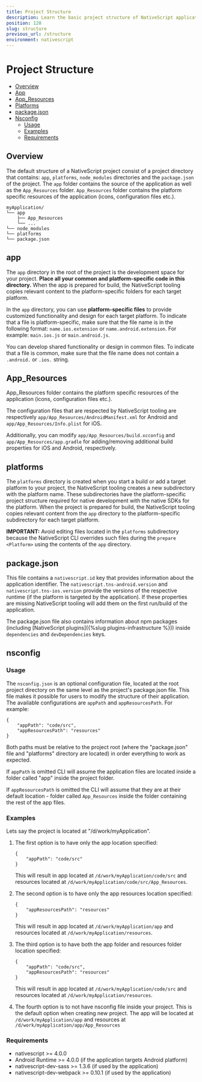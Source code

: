 ```yaml
---
title: Project Structure
description: Learn the basic project structure of NativeScript application.
position: 120
slug: structure
previous_url: /structure
environment: nativescript
---
```


# Project Structure

* [Overview](#overview)
* [App](#app)
* [App_Resources](#app_resources)
* [Platforms](#platforms)
* [package.json](#packagejson)
* [Nsconfig](#nsconfig)
    * [Usage](#usage)
    * [Examples](#examples)
    * [Requirements](#requirements)

## Overview

The default structure of a NativeScript project consist of a project directory that contains: `app`, `platforms`, `node_modules` directories and the `package.json` of the project. The `app` folder contains the source of the application as well as the `App_Resources` folder. `App_Resources` folder contains the platform specific resources of the application (icons, configuration files etc.).
```
myApplication/
└── app
    ├── App_Resources
    └── ...
└── node_modules
└── platforms
└── package.json
```

## app

The `app` directory in the root of the project is the development space for your project. **Place all your common and platform-specific code in this directory.** When the app is prepared for build, the NativeScript tooling copies relevant content to the platform-specific folders for each target platform.

In the `app` directory, you can use **platform-specific files** to provide customized functionality and design for each target platform. To indicate that a file is platform-specific, make sure that the file name is in the following format: `name.ios.extension` or `name.android.extension`. For example: `main.ios.js` or `main.android.js`.

You can develop shared functionality or design in common files. To indicate that a file is common, make sure that the file name does not contain a `.android.` or `.ios.` string.

## App_Resources

App_Resources folder contains the platform specific resources of the application (icons, configuration files etc.).

The configuration files that are respected by NativeScript tooling are respectively `app/App_Resources/AndroidManifest.xml` for Android and `app/App_Resources/Info.plist` for iOS.

Additionally, you can modify `app/App_Resources/build.xcconfig` and `app/App_Resources/app.gradle` for adding/removing additional build properties for iOS and Android, respectively.

## platforms

The `platforms` directory is created when you start a build or add a target platform to your project, the NativeScript tooling creates a new subdirectory with the platform name. These subdirectories have the platform-specific project structure required for native development with the native SDKs for the platform. When the project is prepared for build, the NativeScript tooling copies relevant content from the `app` directory to the platform-specific subdirectory for each target platform.

**IMPORTANT:** Avoid editing files located in the `platforms` subdirectory because the NativeScript CLI overrides such files during the `prepare <Platform>` using the contents of the `app` directory.

## package.json

This file contains a `nativescript.id` key that provides information about the application identifier. The `nativescript.tns-android.version` and `nativescript.tns-ios.version` provide the versions of the respective runtime (if the platform is targeted by the application). If these properties are missing NativeScript tooling will add them on the first run/build of the application.

The package.json file also contains information about npm packages (including [NativeScript plugins]({%slug plugins-infrastructure %})) inside `dependencies` and `devDependencies` keys.

## nsconfig

### Usage

The `nsconfig.json` is an optional configuration file, located at the root project directory on the same level as the project's package.json file. This file makes it possible for users to modify the structure of their application. The available configurations are `appPath` and `appResourcesPath`. For example:

```
{
    "appPath": "code/src",
    "appResourcesPath": "resources"
}
```

Both paths must be relative to the project root (where the "package.json" file and "platforms" directory are located) in order everything to work as expected.

If `appPath` is omitted CLI will assume the application files are located inside a folder called "app" inside the project folder.

If `appResourcesPath` is omitted the CLI will assume that they are at their default location - folder called `App_Resources` inside the folder containing the rest of the app files.

### Examples
Lets say the project is located at "/d/work/myApplication".

1. The first option is to have only the app location specified:
    ```
    {
        "appPath": "code/src"
    }
    ```
    This will result in app located at `/d/work/myApplication/code/src` and resources located at `/d/work/myApplication/code/src/App_Resources`.

2. The second option is to have only the app resources location specified:
    ```
    {
        "appResourcesPath": "resources"
    }
    ```
    This will result in app located at `/d/work/myApplication/app` and resources located at `/d/work/myApplication/resources`.

3. The third option is to have both the app folder and resources folder location specified:
    ```
    {
        "appPath": "code/src",
        "appResourcesPath": "resources"
    }
    ```
    This will result in app located at `/d/work/myApplication/code/src` and resources located at `/d/work/myApplication/resources`.

4. The fourth option is to not have nsconfig file inside your project. This is the default option when creating new project. Тhe app will be located at `/d/work/myApplication/app` and resources at `/d/work/myApplication/app/App_Resources`

### Requirements

* nativescript >= 4.0.0
* Android Runtime >= 4.0.0 (if the application targets Android platform)
* nativescript-dev-sass >= 1.3.6 (if used by the application)
* nativescript-dev-webpack >= 0.10.1 (if used by the application)
